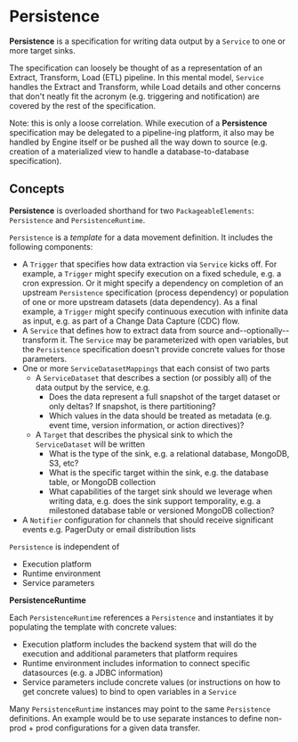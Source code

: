 # Persistence

**Persistence** is a specification for writing data output by a `Service` to one or more target sinks.

The specification can loosely be thought of as a representation of an Extract, Transform, Load (ETL) pipeline.
In this mental model, `Service` handles the Extract and Transform, while Load details and other concerns that don't
neatly fit the acronym (e.g. triggering and notification) are covered by the rest of the specification.

Note: this is only a loose correlation. While execution of a **Persistence** specification may be delegated to a
pipeline-ing platform, it also may be handled by Engine itself or be pushed all the way down to source
(e.g. creation of a materialized view to handle a database-to-database specification).

## Concepts

**Persistence** is overloaded shorthand for two `PackageableElements`: `Persistence` and `PersistenceRuntime`.

`Persistence` is a *template* for a data movement definition. It includes the following components:
* A `Trigger` that specifies how data extraction via `Service` kicks off. For example, a `Trigger` might specify execution on a fixed schedule, e.g. a cron expression.
Or it might specify a dependency on completion of an upstream `Persistence` specification (process dependency) or population of one or more upstream datasets (data dependency).
As a final example, a `Trigger` might specify continuous execution with infinite data as input, e.g. as part of a Change Data Capture (CDC) flow.
* A `Service` that defines how to extract data from source and--optionally--transform it. The `Service` may be parameterized with open variables, but the `Persistence` specification doesn't provide concrete values for those parameters.
* One or more `ServiceDatasetMappings` that each consist of two parts
  * A `ServiceDataset` that describes a section (or possibly all) of the data output by the service, e.g.
    * Does the data represent a full snapshot of the target dataset or only deltas? If snapshot, is there partitioning?
    * Which values in the data should be treated as metadata (e.g. event time, version information, or action directives)?
  * A `Target` that describes the physical sink to which the `ServiceDataset` will be written
    * What is the type of the sink, e.g. a relational database, MongoDB, S3, etc?
    * What is the specific target within the sink, e.g. the database table, or MongoDB collection
    * What capabilities of the target sink should we leverage when writing data, e.g. does the sink support temporality, e.g. a milestoned database table or versioned MongoDB collection? 
* A `Notifier` configuration for channels that should receive significant events e.g. PagerDuty or email distribution lists

`Persistence` is independent of
* Execution platform
* Runtime environment
* Service parameters

**PersistenceRuntime**

Each `PersistenceRuntime` references a `Persistence` and instantiates it by populating the template with concrete values:
* Execution platform includes the backend system that will do the execution and additional parameters that platform requires 
* Runtime environment includes information to connect specific datasources (e.g. a JDBC information)
* Service parameters include concrete values (or instructions on how to get concrete values) to bind to open variables in a `Service`

Many `PersistenceRuntime` instances may point to the same `Persistence` definitions. An example would be to use separate instances
to define non-prod + prod configurations for a given data transfer.
